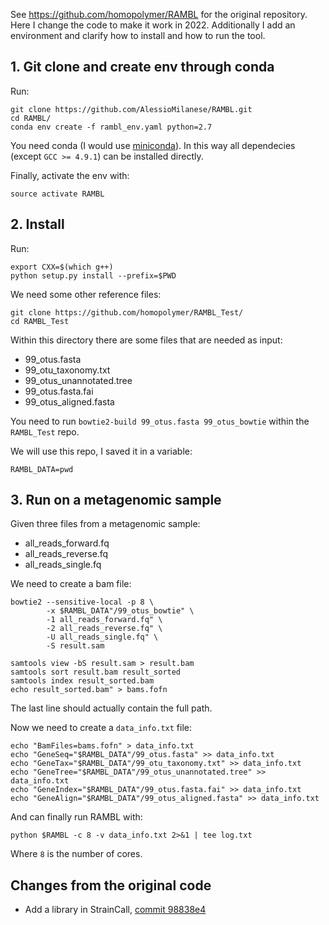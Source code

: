 See https://github.com/homopolymer/RAMBL for the original repository. Here I change the code to make it work in 2022. Additionally I add an environment and clarify how to install and how to run the tool.

## 1. Git clone and create env through conda

Run:
```
git clone https://github.com/AlessioMilanese/RAMBL.git
cd RAMBL/
conda env create -f rambl_env.yaml python=2.7
```

You need conda (I would use [miniconda](https://docs.conda.io/en/latest/miniconda.html)). In this way all dependecies (except `GCC >= 4.9.1`) can be installed directly.

Finally, activate the env with:
```
source activate RAMBL
```

## 2. Install

Run:
```
export CXX=$(which g++)
python setup.py install --prefix=$PWD
```

We need some other reference files:
```
git clone https://github.com/homopolymer/RAMBL_Test/
cd RAMBL_Test
```

Within this directory there are some files that are needed as input:
- 99_otus.fasta
- 99_otu_taxonomy.txt
- 99_otus_unannotated.tree
- 99_otus.fasta.fai
- 99_otus_aligned.fasta


You need to run `bowtie2-build 99_otus.fasta 99_otus_bowtie` within the `RAMBL_Test` repo.

We will use this repo, I saved it in a variable:
```
RAMBL_DATA=pwd
```

## 3. Run on a metagenomic sample

Given three files from a metagenomic sample:
 - all_reads_forward.fq
 - all_reads_reverse.fq
 - all_reads_single.fq

We need to create a bam file:
```
bowtie2 --sensitive-local -p 8 \
        -x $RAMBL_DATA"/99_otus_bowtie" \
        -1 all_reads_forward.fq" \
        -2 all_reads_reverse.fq" \
        -U all_reads_single.fq" \
        -S result.sam

samtools view -bS result.sam > result.bam
samtools sort result.bam result_sorted
samtools index result_sorted.bam
echo result_sorted.bam" > bams.fofn
```

The last line should actually contain the full path.

Now we need to create a `data_info.txt` file:
```
echo "BamFiles=bams.fofn" > data_info.txt
echo "GeneSeq="$RAMBL_DATA"/99_otus.fasta" >> data_info.txt
echo "GeneTax="$RAMBL_DATA"/99_otu_taxonomy.txt" >> data_info.txt
echo "GeneTree="$RAMBL_DATA"/99_otus_unannotated.tree" >> data_info.txt
echo "GeneIndex="$RAMBL_DATA"/99_otus.fasta.fai" >> data_info.txt
echo "GeneAlign="$RAMBL_DATA"/99_otus_aligned.fasta" >> data_info.txt
```

And can finally run RAMBL with:
```
python $RAMBL -c 8 -v data_info.txt 2>&1 | tee log.txt
```

Where `8` is the number of cores.

## Changes from the original code

- Add a library in StrainCall, [commit 98838e4](https://github.com/AlessioMilanese/RAMBL/commit/98838e42110dea0ed780e81de8cfc98c3c09230d)
